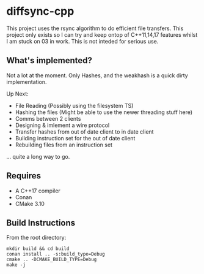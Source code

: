 # diffsync-cpp

This project uses the rsync algorithm to do efficient file transfers.
This project only exists so I can try and keep ontop of C++11,14,17 features whilst I am stuck on 03 in work.
This is not inteded for serious use.

## What's implemented?

Not a lot at the moment. Only Hashes, and the weakhash is a quick dirty implementation.

Up Next:
- File Reading (Possibly using the filesystem TS)
- Hashing the files (Might be able to use the newer threading stuff here)
- Comms between 2 clients
- Designing & imlement a wire protocol
- Transfer hashes from out of date client to in date client
- Building instruction set for the out of date client
- Rebuilding files from an instruction set

... quite a long way to go.

## Requires

- A C++17 compiler
- Conan
- CMake 3.10

## Build Instructions

From the root directory:

```
mkdir build && cd build
conan install .. -s:build_type=Debug
cmake .. -DCMAKE_BUILD_TYPE=Debug
make -j
```
